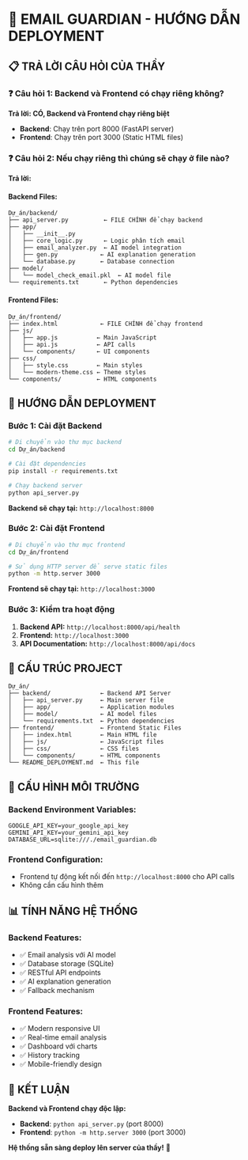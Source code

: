 # 🚀 EMAIL GUARDIAN - HƯỚNG DẪN DEPLOYMENT

## 📋 TRẢ LỜI CÂU HỎI CỦA THẦY

### ❓ **Câu hỏi 1: Backend và Frontend có chạy riêng không?**

**Trả lời: CÓ, Backend và Frontend chạy riêng biệt**

- **Backend**: Chạy trên port 8000 (FastAPI server)
- **Frontend**: Chạy trên port 3000 (Static HTML files)

### ❓ **Câu hỏi 2: Nếu chạy riêng thì chúng sẽ chạy ở file nào?**

**Trả lời:**

#### **Backend Files:**
```
Dự_án/backend/
├── api_server.py          ← FILE CHÍNH để chạy backend
├── app/
│   ├── __init__.py
│   ├── core_logic.py      ← Logic phân tích email
│   ├── email_analyzer.py  ← AI model integration
│   ├── gen.py            ← AI explanation generation
│   └── database.py       ← Database connection
├── model/
│   └── model_check_email.pkl  ← AI model file
└── requirements.txt       ← Python dependencies
```

#### **Frontend Files:**
```
Dự_án/frontend/
├── index.html            ← FILE CHÍNH để chạy frontend
├── js/
│   ├── app.js           ← Main JavaScript
│   ├── api.js           ← API calls
│   └── components/      ← UI components
├── css/
│   ├── style.css        ← Main styles
│   └── modern-theme.css ← Theme styles
└── components/          ← HTML components
```

## 🚀 HƯỚNG DẪN DEPLOYMENT

### **Bước 1: Cài đặt Backend**

```bash
# Di chuyển vào thư mục backend
cd Dự_án/backend

# Cài đặt dependencies
pip install -r requirements.txt

# Chạy backend server
python api_server.py
```

**Backend sẽ chạy tại:** `http://localhost:8000`

### **Bước 2: Cài đặt Frontend**

```bash
# Di chuyển vào thư mục frontend
cd Dự_án/frontend

# Sử dụng HTTP server để serve static files
python -m http.server 3000
```

**Frontend sẽ chạy tại:** `http://localhost:3000`

### **Bước 3: Kiểm tra hoạt động**

1. **Backend API:** `http://localhost:8000/api/health`
2. **Frontend:** `http://localhost:3000`
3. **API Documentation:** `http://localhost:8000/api/docs`

## 📁 CẤU TRÚC PROJECT

```
Dự_án/
├── backend/              ← Backend API Server
│   ├── api_server.py     ← Main server file
│   ├── app/              ← Application modules
│   ├── model/            ← AI model files
│   └── requirements.txt  ← Python dependencies
├── frontend/             ← Frontend Static Files
│   ├── index.html        ← Main HTML file
│   ├── js/               ← JavaScript files
│   ├── css/              ← CSS files
│   └── components/       ← HTML components
└── README_DEPLOYMENT.md  ← This file
```

## 🔧 CẤU HÌNH MÔI TRƯỜNG

### **Backend Environment Variables:**
```env
GOOGLE_API_KEY=your_google_api_key
GEMINI_API_KEY=your_gemini_api_key
DATABASE_URL=sqlite:///./email_guardian.db
```

### **Frontend Configuration:**
- Frontend tự động kết nối đến `http://localhost:8000` cho API calls
- Không cần cấu hình thêm

## 📊 TÍNH NĂNG HỆ THỐNG

### **Backend Features:**
- ✅ Email analysis với AI model
- ✅ Database storage (SQLite)
- ✅ RESTful API endpoints
- ✅ AI explanation generation
- ✅ Fallback mechanism

### **Frontend Features:**
- ✅ Modern responsive UI
- ✅ Real-time email analysis
- ✅ Dashboard với charts
- ✅ History tracking
- ✅ Mobile-friendly design

## 🎯 KẾT LUẬN

**Backend và Frontend chạy độc lập:**
- **Backend**: `python api_server.py` (port 8000)
- **Frontend**: `python -m http.server 3000` (port 3000)

**Hệ thống sẵn sàng deploy lên server của thầy!** 🚀 